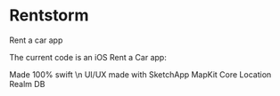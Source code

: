 # Rentstorm
Rent a car app

The current code is an iOS Rent a Car app:

Made 100% swift \n
UI/UX made with SketchApp
MapKit
Core Location
Realm DB
